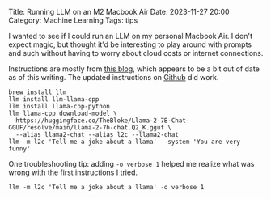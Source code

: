 Title: Running LLM on an M2 Macbook Air
Date: 2023-11-27 20:00
Category: Machine Learning
Tags: tips

I wanted to see if I could run an LLM on my personal Macbook Air.  I don't expect magic, but
thought it'd be interesting to play around with prompts and such without having to worry about
cloud costs or internet connections.

Instructions are mostly from [this blog](https://simonwillison.net/2023/Aug/1/llama-2-mac/), which
appears to be a bit out of date as of this writing.  The updated instructions on 
[Github](https://github.com/simonw/llm-llama-cpp/tree/main) did work.

```shell
brew install llm
llm install llm-llama-cpp
llm install llama-cpp-python
llm llama-cpp download-model \
  https://huggingface.co/TheBloke/Llama-2-7B-Chat-GGUF/resolve/main/llama-2-7b-chat.Q2_K.gguf \
  --alias llama2-chat --alias l2c --llama2-chat
llm -m l2c 'Tell me a joke about a llama' --system 'You are very funny'
```

One troubleshooting tip:  adding `-o verbose 1` helped me realize what was wrong with the first
instructions I tried.

```shell
llm -m l2c 'Tell me a joke about a llama' -o verbose 1
```

